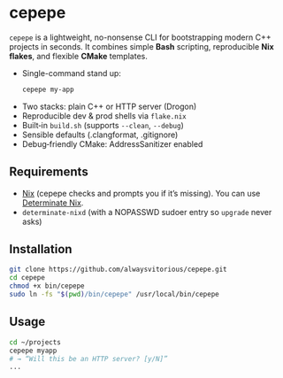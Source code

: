 # cepepe

`cepepe` is a lightweight, no-nonsense CLI for bootstrapping modern C++ projects
in seconds. It combines simple **Bash** scripting, reproducible **Nix flakes**,
and flexible **CMake** templates.

- Single-command stand up:
  ```bash
  cepepe my-app
  ```
- Two stacks: plain C++ or HTTP server (Drogon)
- Reproducible dev & prod shells via `flake.nix`
- Built‑in `build.sh` (supports `--clean`, `--debug`)
- Sensible defaults (.clangformat, .gitignore)
- Debug‑friendly CMake: AddressSanitizer enabled

## Requirements

- [Nix](https://nixos.org) (cepepe checks and prompts you if it’s missing). You
  can use [Determinate Nix](https://docs.determinate.systems/#products).
- `determinate-nixd` (with a NOPASSWD sudoer entry so `upgrade` never asks)

## Installation

```bash
git clone https://github.com/alwaysvitorious/cepepe.git
cd cepepe
chmod +x bin/cepepe
sudo ln -fs "$(pwd)/bin/cepepe" /usr/local/bin/cepepe
```

## Usage

```bash
cd ~/projects
cepepe myapp
# → “Will this be an HTTP server? [y/N]”
...
```
